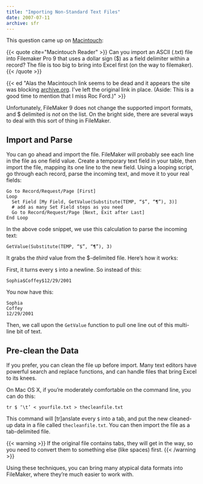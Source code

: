 ```yaml
---
title: "Importing Non-Standard Text Files"
date: 2007-07-11
archive: sfr
---
```


This question came up on [Macintouch](http://www.macintouch.com/readerreports/filemaker9/index.html):

{{< quote cite="Macintouch Reader" >}}
Can you import an ASCII (.txt) file into Filemaker Pro 9 that uses a dollar sign ($) as a field delimiter within a record? The file is too big to bring into Excel first (on the way to filemaker).
{{< /quote >}}

{{< ed "Alas the Macintouch link seems to be dead and it appears the site was blocking [archive.org](https://archive.org). I've left the original link in place. (Aside: This is a good time to mention that I miss Roc Ford.)" >}}


Unfortunately, FileMaker 9 does not change the supported import formats, and $ delimited is *not* on the list. On the bright side, there are several ways to deal with this sort of thing in FileMaker.

## Import and Parse

You can go ahead and import the file. FileMaker will probably see each line in the file as one field value. Create a temporary text field in your table, then import the file, mapping its one line to the new field. Using a looping script, go through each record, parse the incoming text, and move it to your real fields:

```
Go to Record/Request/Page [First]
Loop
  Set Field [My Field, GetValue(Substitute(TEMP, “$”, “¶”), 3)]
  # add as many Set Field steps as you need
  Go to Record/Request/Page [Next, Exit after Last]
End Loop
```

In the above code snippet, we use this calculation to parse the incoming text:

```
GetValue(Substitute(TEMP, “$”, “¶”), 3)
```

It grabs the *third* value from the $-delimited file. Here’s how it works:

First, it turns every `$` into a newline. So instead of this:

```
Sophia$Coffey$12/29/2001
```

You now have this:

```
Sophia
Coffey
12/29/2001
```
Then, we call upon the `GetValue` function to pull one line out of this multi-line bit of text.

## Pre-clean the Data

If you prefer, you can clean the file up before import. Many text editors have powerful search and replace functions, and can handle files that bring Excel to its knees.

On Mac OS X, if you’re moderately comfortable on the command line, you can do this:

```
tr $ ‘\t’ < yourfile.txt > thecleanfile.txt
```

This command will [tr]anslate every `$` into a tab, and put the new cleaned-up data in a file called `thecleanfile.txt`. You can then import the file as a tab-delimited file.

{{< warning >}}
If the original file contains tabs, they will get in the way, so you need to convert them to something else (like spaces) first.
{{< /warning >}}

Using these techniques, you can bring many atypical data formats into FileMaker, where they’re much easier to work with.